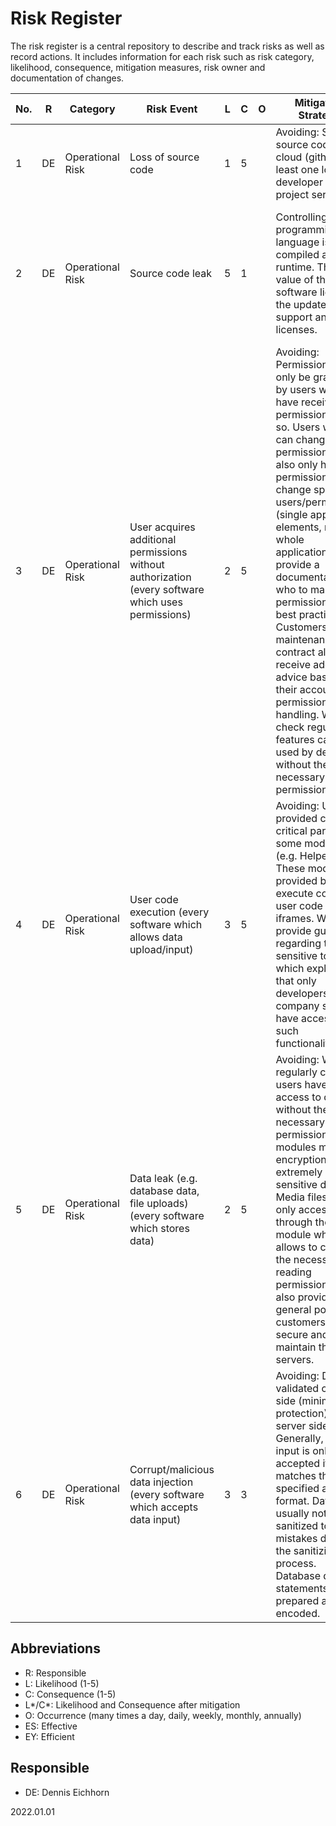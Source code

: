 # Risk Register

The risk register is a central repository to describe and track risks as well as record actions. It includes information for each risk such as risk category, likelihood, consequence, mitigation measures, risk owner and documentation of changes.

| No. | R    | Category         | Risk Event                                                   | L    | C    | O    | Mitigation Strategy                                          | L*   | C*   | Changes | Comments                                                     | ES   | EY   |
| -------- | ---- | ---------------- | ------------------------------------------------------------ | ---- | ---- | ---- | ------------------------------------------------------------ | ---- | ---- | ------- | ------------------------------------------------------------ | ---- | ---- |
| 1        | DE   | Operational Risk | Loss of source code                                          | 1    | 5    |      | Avoiding: Store source code in cloud (github). At least one local developer PC and project server. |      |      |         |                                                              | yes  | yes  |
| 2        | DE   | Operational Risk | Source code leak                                             | 5    | 1    |      | Controlling: The programming language is compiled at runtime. The value of the software lies in the updates, support and licenses. |      |      |         | Many companies transferred the revenue model to subscriptions (e.g. Adobe, Microsoft) in order to avoid similar problems. | yes  | yes  |
| 3        | DE   | Operational Risk | User acquires additional permissions without authorization (every software which uses permissions) | 2    | 5    |      | Avoiding: Permissions can only be granted by users which have received the permissions to do so. Users which can change permissions may also only have the permission to change specific users/permissions (single application elements, not the whole application.). We provide a documentation on who to manage permissions incl. best practices. Customers with a maintenance contract also receive additional advice based on their account permission handling. We also check regularly if features can be used by default without the necessary permissions. |      |      |         | The consequences or severities depend on the permissions which can be acquired. | yes  | yes  |
| 4        | DE   | Operational Risk | User code execution (every software which allows data upload/input) | 3    | 5    |      | Avoiding: User provided code is a critical part of some modules (e.g. Helper, Job). These modules provided by OMS execute code user code in iframes. We provide guidelines regarding this sensitive topic which explains that only developers in a company should have access to such functionalities. |      |      |         |                                                              | yes  | yes  |
| 5        | DE   | Operational Risk | Data leak (e.g. database data, file uploads) (every software which stores data) | 2    | 5    |      | Avoiding: We regularly check if users have access to data without the necessary permissions. Our modules may use encryption for extremely sensitive data. Media files are only accessible through the media module which allows to check the necessary reading permissions. We also provide a general policy for customers who to secure and maintain their servers. |      |      |         | This is a big problem for almost every company working with data. The biggest known leaks happened among others to Adobe, ebay, Equifax, LinkedIn, Yahoo, ... | yes  | yes  |
| 6        | DE   | Operational Risk | Corrupt/malicious data injection (every software which accepts data input) | 3    | 3    |      | Avoiding: Data is validated client side (minimal protection) and server side. Generally, user input is only accepted if it matches the specified allowed format. Data is usually not sanitized to avoid mistakes during the sanitizing process. Database query statements are prepared and encoded. |      |      |         |                                                              | yes  | yes  |

## Abbreviations

* R: Responsible
* L: Likelihood (1-5)
* C: Consequence (1-5)
* L\*/C\*: Likelihood and Consequence after mitigation
* O: Occurrence (many times a day, daily, weekly, monthly, annually)
* ES: Effective
* EY: Efficient

## Responsible

* DE: Dennis Eichhorn



2022.01.01

